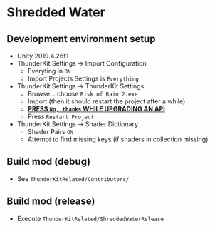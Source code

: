 # Shredded Water

## Development environment setup

- Unity 2019.4.26f1
- ThunderKit Settings -> Import Configuration
  - Everyting in `ON`
  - Import Projects Settings is `Everything`
- ThunderKit Settings -> ThunderKit Settings
  - Browse... choose `Risk of Rain 2.exe`
  - Import (then it should restart the project after a while)
  - [**PRESS `No, thanks` WHILE UPGRADING AN API**](https://discord.com/channels/786037647263924224/850009338021019688/1084167303769362494)
  - Press `Restart Project`
- ThunderKit Settings -> Shader Dictionary
  - Shader Pairs `ON`
  - Attempt to find missing keys (if shaders in collection missing)

## Build mod (debug)

- See `ThunderKitRelated/Contributors/`

## Build mod (release)

- Execute `ThunderKitRelated/ShreddedWaterRelease`
